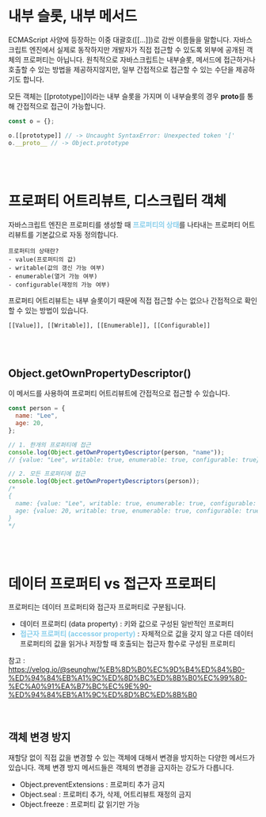# 내부 슬롯, 내부 메서드

ECMAScript 사양에 등장하는 이중 대괄호([[...]])로 감싼 이름들을 말합니다.
자바스크립트 엔진에서 실제로 동작하지만 개발자가 직접 접근할 수 있도록 외부에 공개된 객체의 프로퍼티는 아닙니다. 원칙적으로 자바스크립트는 내부슬롯, 메서드에 접근하거나 호출할 수 있는 방법을 제공하지않지만, 일부 간접적으로 접근할 수 있는 수단을 제공하기도 합니다.

모든 객체는 [[prototype]]이라는 내부 슬롯을 가지며 이 내부슬롯의 경우 **proto**를 통해 간접적으로 접근이 가능합니다.

```javascript
const o = {};

o.[[prototype]] // -> Uncaught SyntaxError: Unexpected token '['
o.__proto__ // -> Object.prototype
```

</br></br>

# 프로퍼티 어트리뷰트, 디스크립터 객체

자바스크립트 엔진은 프로퍼티를 생성할 때 <span style='font-weight:bold;color:skyblue;'>프로퍼티의 상태</span>를 나타내는 프로퍼티 어트리뷰트를 기본값으로 자동 정의합니다.

    프로퍼티의 상태란?
    - value(프로퍼티의 값)
    - writable(값의 갱신 가능 여부)
    - enumerable(열거 가능 여부)
    - configurable(재정의 가능 여부)

프로퍼티 어트리뷰트는 내부 슬롯이기 때문에 직접 접근할 수는 없으나 간접적으로 확인할 수 있는 방법이 있습니다.

    [[Value]], [[Writable]], [[Enumerable]], [[Configurable]]

</br></br>

## Object.getOwnPropertyDescriptor()

이 메서드를 사용하여 프로퍼티 어트리뷰트에 간접적으로 접근할 수 있습니다.

```javascript
const person = {
  name: "Lee",
  age: 20,
};

// 1. 한개의 프로퍼티에 접근
console.log(Object.getOwnPropertyDescriptor(person, "name"));
// {value: "Lee", writable: true, enumerable: true, configurable: true}

// 2. 모든 프로퍼티에 접근
console.log(Object.getOwnPropertyDescriptors(person));
/*
{
  name: {value: "Lee", writable: true, enumerable: true, configurable: true},
  age: {value: 20, writable: true, enumerable: true, configurable: true},
}
*/
```

</br></br>

# 데이터 프로퍼티 vs 접근자 프로퍼티

프로퍼티는 데이터 프로퍼티와 접근자 프로퍼티로 구분됩니다.

- 데이터 프로퍼티 (data property) : 키와 값으로 구성된 일반적인 프로퍼티
- <span style='font-weight:bold;color:skyblue;'>접근자 프로퍼티 (accessor property)</span> : 자체적으로 값을 갖지 않고 다른 데이터 프로퍼티의 값을 읽거나 저장할 때 호출되는 접근자 함수로 구성된 프로퍼티

참고 : https://velog.io/@seunghw/%EB%8D%B0%EC%9D%B4%ED%84%B0-%ED%94%84%EB%A1%9C%ED%8D%BC%ED%8B%B0%EC%99%80-%EC%A0%91%EA%B7%BC%EC%9E%90-%ED%94%84%EB%A1%9C%ED%8D%BC%ED%8B%B0

</br>

## 객체 변경 방지

재할당 없이 직접 값을 변경할 수 있는 객체에 대해서 변경을 방지하는 다양한 메서드가 있습니다.
객체 변경 방지 메서드들은 객체의 변경을 금지하는 강도가 다릅니다.

- Object.preventExtensions : 프로퍼티 추가 금지
- Object.seal : 프로퍼티 추가, 삭제, 어트리뷰트 재정의 금지
- Object.freeze : 프로퍼티 값 읽기만 가능
